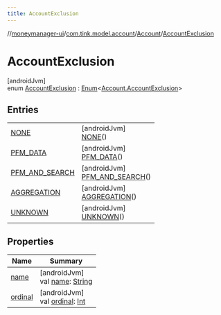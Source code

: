 ```yaml
---
title: AccountExclusion
---
```

//[moneymanager-ui](../../../../index.html)/[com.tink.model.account](../../index.html)/[Account](../index.html)/[AccountExclusion](index.html)



# AccountExclusion



[androidJvm]\
enum [AccountExclusion](index.html) : [Enum](https://kotlinlang.org/api/latest/jvm/stdlib/kotlin/-enum/index.html)&lt;[Account.AccountExclusion](index.html)&gt;



## Entries


| | |
|---|---|
| [NONE](-n-o-n-e/index.html) | [androidJvm]<br>[NONE](-n-o-n-e/index.html)() |
| [PFM_DATA](-p-f-m_-d-a-t-a/index.html) | [androidJvm]<br>[PFM_DATA](-p-f-m_-d-a-t-a/index.html)() |
| [PFM_AND_SEARCH](-p-f-m_-a-n-d_-s-e-a-r-c-h/index.html) | [androidJvm]<br>[PFM_AND_SEARCH](-p-f-m_-a-n-d_-s-e-a-r-c-h/index.html)() |
| [AGGREGATION](-a-g-g-r-e-g-a-t-i-o-n/index.html) | [androidJvm]<br>[AGGREGATION](-a-g-g-r-e-g-a-t-i-o-n/index.html)() |
| [UNKNOWN](-u-n-k-n-o-w-n/index.html) | [androidJvm]<br>[UNKNOWN](-u-n-k-n-o-w-n/index.html)() |


## Properties


| Name | Summary |
|---|---|
| [name](../../../com.tink.service.network/-sdk-client/-t-i-n-k_-l-i-n-k/index.html#-372974862%2FProperties%2F1000845458) | [androidJvm]<br>val [name](../../../com.tink.service.network/-sdk-client/-t-i-n-k_-l-i-n-k/index.html#-372974862%2FProperties%2F1000845458): [String](https://kotlinlang.org/api/latest/jvm/stdlib/kotlin/-string/index.html) |
| [ordinal](../../../com.tink.service.network/-sdk-client/-t-i-n-k_-l-i-n-k/index.html#-739389684%2FProperties%2F1000845458) | [androidJvm]<br>val [ordinal](../../../com.tink.service.network/-sdk-client/-t-i-n-k_-l-i-n-k/index.html#-739389684%2FProperties%2F1000845458): [Int](https://kotlinlang.org/api/latest/jvm/stdlib/kotlin/-int/index.html) |

